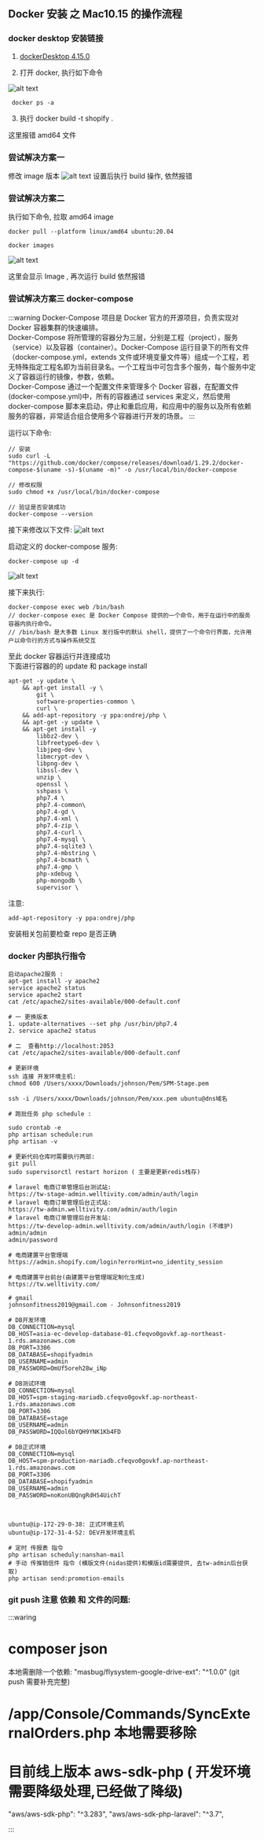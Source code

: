 ## Docker 安装 之 Mac10.15 的操作流程

### docker desktop 安装链接

1. [dockerDesktop 4.15.0](https://desktop.docker.com/mac/main/amd64/93002/Docker.dmg)

2. 打开 docker, 执行如下命令

![alt text](./images/image.png)

```shell
 docker ps -a
```

3. 执行 docker build -t shopify .

这里报错 amd64 文件

### 尝试解决方案一

修改 image 版本
![alt text](./images/image-1.png)
设置后执行 build 操作, 依然报错 <br>

### 尝试解决方案二

执行如下命令, 拉取 amd64 image

```shell
docker pull --platform linux/amd64 ubuntu:20.04

docker images
```

![alt text](./images/image-3.png)

这里会显示 Image , 再次运行 build 依然报错

### 尝试解决方案三 docker-compose

:::warning
Docker-Compose 项目是 Docker 官方的开源项目，负责实现对 Docker 容器集群的快速编排。<br>
Docker-Compose 将所管理的容器分为三层，分别是工程（project），服务（service）以及容器（container）。Docker-Compose 运行目录下的所有文件（docker-compose.yml，extends 文件或环境变量文件等）组成一个工程，若无特殊指定工程名即为当前目录名。一个工程当中可包含多个服务，每个服务中定义了容器运行的镜像，参数，依赖。 <br>
Docker-Compose 通过一个配置文件来管理多个 Docker 容器，在配置文件(docker-compose.yml)中，所有的容器通过 services 来定义，然后使用 docker-compose 脚本来启动，停止和重启应用，和应用中的服务以及所有依赖服务的容器，非常适合组合使用多个容器进行开发的场景。
:::

运行以下命令:

```shell
// 安装
sudo curl -L "https://github.com/docker/compose/releases/download/1.29.2/docker-compose-$(uname -s)-$(uname -m)" -o /usr/local/bin/docker-compose

// 修改权限
sudo chmod +x /usr/local/bin/docker-compose

// 验证是否安装成功
docker-compose --version
```

接下来修改以下文件:
![alt text](./images/image-2.png)

启动定义的 docker-compose 服务:

```shell
docker-compose up -d
```

![alt text](./images/image-4.png)

接下来执行: <br>

```shell
docker-compose exec web /bin/bash
// docker-compose exec 是 Docker Compose 提供的一个命令，用于在运行中的服务容器内执行命令。
// /bin/bash 是大多数 Linux 发行版中的默认 shell，提供了一个命令行界面，允许用户以命令行的方式与操作系统交互
```

至此 docker 容器运行并连接成功 <br>
下面进行容器的的 update 和 package install <br>

```shell
apt-get -y update \
    && apt-get install -y \
        git \
        software-properties-common \
        curl \
    && add-apt-repository -y ppa:ondrej/php \
    && apt-get -y update \
    && apt-get install -y
        libbz2-dev \
        libfreetype6-dev \
        libjpeg-dev \
        libmcrypt-dev \
        libpng-dev \
        libssl-dev \
        unzip \
        openssl \
        sshpass \
        php7.4 \
        php7.4-common\
        php7.4-gd \
        php7.4-xml \
        php7.4-zip \
        php7.4-curl \
        php7.4-mysql \
        php7.4-sqlite3 \
        php7.4-mbstring \
        php7.4-bcmath \
        php7.4-gmp \
        php-xdebug \
        php-mongodb \
        supervisor \
```

注意: <br>

```shell
add-apt-repository -y ppa:ondrej/php
```

安装相关包前要检查 repo 是否正确

### docker 内部执行指令

```shell
启动apache2服务 :
apt-get install -y apache2
service apache2 status
service apache2 start
cat /etc/apache2/sites-available/000-default.conf

# 一 更换版本
1. update-alternatives --set php /usr/bin/php7.4
2. service apache2 status

# 二  查看http://localhost:2053
cat /etc/apache2/sites-available/000-default.conf

# 更新环境
ssh 连接 开发环境主机:
chmod 600 /Users/xxxx/Downloads/johnson/Pem/SPM-Stage.pem

ssh -i /Users/xxxx/Downloads/johnson/Pem/xxx.pem ubuntu@dns域名

# 跑批任务 php schedule :

sudo crontab -e
php artisan schedule:run
php artisan -v

# 更新代码仓库时需要执行两部:
git pull
sudo supervisorctl restart horizon ( 主要是更新redis栈存)

# laravel 电商订单管理后台测试站:
https://tw-stage-admin.welltivity.com/admin/auth/login
# laravel 电商订单管理后台正式站:
https://tw-admin.welltivity.com/admin/auth/login
# laravel 电商订单管理后台开发站:
https://tw-develop-admin.welltivity.com/admin/auth/login (不维护)
admin/admin
admin/password

# 电商建置平台管理端
https://admin.shopify.com/login?errorHint=no_identity_session

# 电商建置平台前台(由建置平台管理端定制化生成)
https://tw.welltivity.com/

# gmail
johnsonfitness2019@gmail.com - Johnsonfitness2019

# DB开发环境
DB_CONNECTION=mysql
DB_HOST=asia-ec-develop-database-01.cfeqvo0govkf.ap-northeast-1.rds.amazonaws.com
DB_PORT=3306
DB_DATABASE=shopifyadmin
DB_USERNAME=admin
DB_PASSWORD=OmUf5oreh28w_iNp

# DB测试环境
DB_CONNECTION=mysql
DB_HOST=spm-staging-mariadb.cfeqvo0govkf.ap-northeast-1.rds.amazonaws.com
DB_PORT=3306
DB_DATABASE=stage
DB_USERNAME=admin
DB_PASSWORD=IQQol6bYQH9YNK1Kb4FD

# DB正式环境
DB_CONNECTION=mysql
DB_HOST=spm-production-mariadb.cfeqvo0govkf.ap-northeast-1.rds.amazonaws.com
DB_PORT=3306
DB_DATABASE=shopifyadmin
DB_USERNAME=admin
DB_PASSWORD=noKonUBQngRdHS4UichT



ubuntu@ip-172-29-0-38: 正式环境主机
ubuntu@ip-172-31-4-52: DEV开发环境主机

# 定时 传报表 指令
php artisan scheduly:nanshan-mail
# 手动 传推销信件 指令 (模版文件(nidas提供)和模版id需要提供, 去tw-admin后台获取)
php artisan send:promotion-emails

```

### git push 注意 依赖 和 文件的问题:

:::waring

# composer json

本地需删除一个依赖:
"masbug/flysystem-google-drive-ext": "^1.0.0" (git push 需要补充完整)

# /app/Console/Commands/SyncExternalOrders.php 本地需要移除

# 目前线上版本 aws-sdk-php ( 开发环境需要降级处理,已经做了降级)

"aws/aws-sdk-php": "^3.283",
"aws/aws-sdk-php-laravel": "^3.7",

:::
